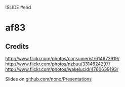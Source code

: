 !SLIDE #end
# af83 #
## Credits ##

http://www.flickr.com/photos/consumerist/614672919/  
http://www.flickr.com/photos/nzbuu/3314624297/  
http://www.flickr.com/photos/wakelucid/4760639193/

Slides on [github.com/nono/Presentations](http://github.com/nono/Presentations)
